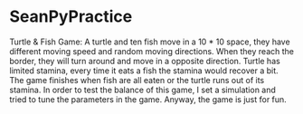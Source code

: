 # SeanPyPractice
Turtle & Fish Game:
  A turtle and ten fish move in a 10 * 10 space, they have different moving speed and random moving directions. When they reach the border, they will turn around and move in a opposite direction. Turtle has limited stamina, every time it eats a fish the stamina would recover a bit. The game finishes when fish are all eaten or the turtle runs out of its stamina.
  In order to test the balance of this game, I set a simulation and tried to tune the parameters in the game. Anyway, the game is just for fun.
